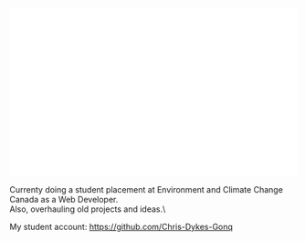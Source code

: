 ![](https://raw.githubusercontent.com/chris-dykes-j/github-stats/master/generated/languages.svg#gh-dark-mode-only)

Currenty doing a student placement at Environment and Climate Change Canada as a Web Developer.\
Also, overhauling old projects and ideas.\

My student account: https://github.com/Chris-Dykes-Gonq
